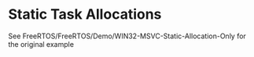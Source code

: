 # Static Task Allocations
See FreeRTOS/FreeRTOS/Demo/WIN32-MSVC-Static-Allocation-Only for the original
example
